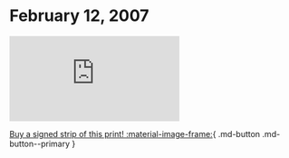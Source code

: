# February 12, 2007

![](https://www.achewood.com/comic.php?date=02122007)

[Buy a signed strip of this print! :material-image-frame:](https://achewood-holiday-pop-up.myshopify.com/products/strip#02122007){ .md-button .md-button--primary }

